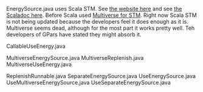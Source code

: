 EnergySource.java uses Scala STM. See [the website here](http://nbronson.github.io/scala-stm/) and see [the Scaladoc here](http://nbronson.github.io/scala-stm/api/0.7/index.html#package). Before Scala used [Multiverse for STM](http://multiverse.codehaus.org/overview.html). Right now Scala STM is not being updated because the developers feel it does enough as it is. Multiverse seems dead, although for the most part it works pretty well. Teh developers of GPars have stated they might absorb it.      

CallableUseEnergy.java

MultiverseEnergySource.java
MultiverseReplenish.java
MultiverseUseEnergy.java

ReplenishRunnable.java
SeparateEnergySource.java
UseEnergySource.java
UseMultiverseEnergySource.java
UseSeparateEnergySource.java
